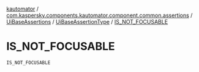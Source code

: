 [kautomator](../../../index.md) / [com.kaspersky.components.kautomator.component.common.assertions](../../index.md) / [UiBaseAssertions](../index.md) / [UiBaseAssertionType](index.md) / [IS_NOT_FOCUSABLE](./-i-s_-n-o-t_-f-o-c-u-s-a-b-l-e.md)

# IS_NOT_FOCUSABLE

`IS_NOT_FOCUSABLE`